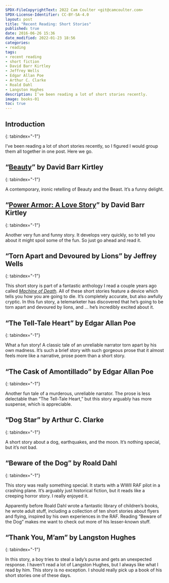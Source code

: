```yaml
---
SPDX-FileCopyrightText: 2022 Cam Coulter <git@camcoulter.com>
SPDX-License-Identifier: CC-BY-SA-4.0
layout: post
title: "Recent Reading: Short Stories"
published: true
date: 2016-06-26 15:36
date_modified: 2022-01-23 18:56
categories:
- reading
tags:
- recent reading
- short fiction
- David Barr Kirtley
- Jeffrey Wells
- Edgar Allan Poe
- Arthur C. Clarke
- Roald Dahl
- Langston Hughes
description: I’ve been reading a lot of short stories recently.
image: books-01
toc: true
---
```


## Introduction
{: tabindex="-1"}

I’ve been reading a lot of short stories recently, so I figured I would group them all together in one post. Here we go.

## “[Beauty](http://www.lightspeedmagazine.com/fiction/beauty/	)” by David Barr Kirtley
{: tabindex="-1"}

A contemporary, ironic retelling of Beauty and the Beast. It’s a funny delight.

## “[Power Armor: A Love Story](http://www.lightspeedmagazine.com/fiction/power-armor-a-love-story/)” by David Barr Kirtley
{: tabindex="-1"}

Another very fun and funny story. It develops very quickly, so to tell you about it might spoil some of the fun. So just go ahead and read it.

## “Torn Apart and Devoured by Lions” by Jeffrey Wells
{: tabindex="-1"}

This short story is part of a fantastic anthology I read a couple years ago called [<cite>Machine of Death</cite>](http://machineofdeath.net/about/books). All of these short stories feature a device which tells you how you are going to die. It’s completely accurate, but also awfully cryptic. In this fun story, a telemarketer has discovered that he’s going to be torn apart and devoured by lions, and … he’s incredibly excited about it.

## “The Tell-Tale Heart” by Edgar Allan Poe
{: tabindex="-1"}

What a fun story! A classic tale of an unreliable narrator torn apart by his own madness. It’s such a brief story with such gorgeous prose that it almost feels more like a narrative, prose poem than a short story.

## “The Cask of Amontillado” by Edgar Allan Poe
{: tabindex="-1"}

Another fun tale of a murderous, unreliable narrator. The prose is less delectable than “The Tell-Tale Heart,” but this story arguably has more suspense, which is appreciable.

## “Dog Star” by Arthur C. Clarke
{: tabindex="-1"}

A short story about a dog, earthquakes, and the moon. It’s nothing special, but it’s not bad.

## “Beware of the Dog” by Roald Dahl
{: tabindex="-1"}

This story was really something special. It starts with a WWII RAF pilot in a crashing plane. It’s arguably just historical fiction, but it reads like a creeping horror story. I really enjoyed it.

Apparently before Roald Dahl wrote a fantastic library of children’s books, he wrote adult stuff, including a collection of ten short stories about flyers and flying, inspired by his own experiences in the RAF. Reading “Beware of the Dog” makes me want to check out more of his lesser-known stuff.

## “Thank You, M’am” by Langston Hughes
{: tabindex="-1"}

In this story, a boy tries to steal a lady’s purse and gets an unexpected response. I haven’t read a lot of Langston Hughes, but I always like what I read by him. This story is no exception. I should really pick up a book of his short stories one of these days.
